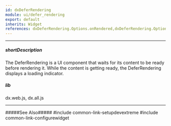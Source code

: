 ```yaml
---
id: dxDeferRendering
module: ui/defer_rendering
export: default
inherits: Widget
references: dxDeferRendering.Options.onRendered,dxDeferRendering.Options.onShown
---
```

---
##### shortDescription
The DeferRendering is a UI component that waits for its content to be ready before rendering it. While the content is getting ready, the DeferRendering displays a loading indicator.

##### lib
dx.web.js, dx.all.js

---
#####See Also#####
#include common-link-setupdevextreme
#include common-link-configurewidget